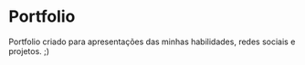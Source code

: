 # Portfolio
 Portfolio criado para apresentações das minhas habilidades, redes sociais e projetos. ;)
